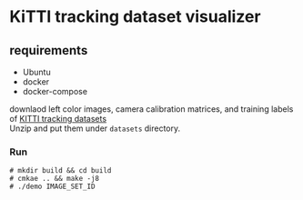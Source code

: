 # KiTTI tracking dataset visualizer

## requirements 

- Ubuntu 
- docker
- docker-compose

downlaod left color images, camera calibration matrices, and training labels of [KITTI tracking datasets](http://www.cvlibs.net/datasets/kitti/eval_tracking.php)  
Unzip and put them under `datasets` directory.

### Run

```
# mkdir build && cd build
# cmkae .. && make -j8
# ./demo IMAGE_SET_ID
```
